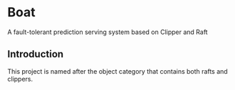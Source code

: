 # Boat
A fault-tolerant prediction serving system based on Clipper and Raft

## Introduction
This project is named after the object category that contains both rafts and clippers.
